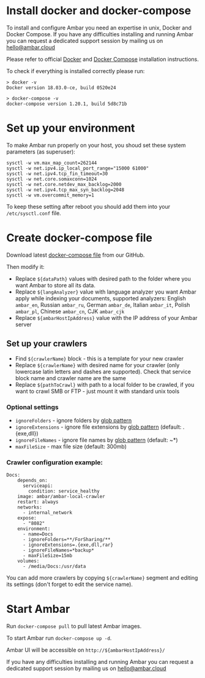 # Install docker and docker-compose

To install and configure Ambar you need an expertise in unix, Docker and Docker Compose.
If you have any difficulties installing and running Ambar you can request a dedicated support session by mailing us on [hello@ambar.cloud](mailto:hello@ambar.cloud)

Please refer to official [Docker](https://docs.docker.com/install/) and [Docker Compose](https://docs.docker.com/compose/install/) installation instructions.

To check if everything is installed correctly please run:

```
> docker -v
Docker version 18.03.0-ce, build 0520e24

> docker-compose -v
docker-compose version 1.20.1, build 5d8c71b
```

# Set up your environment

To make Ambar run properly on your host, you shoud set these system parameters (as superuser):

```
sysctl -w vm.max_map_count=262144
sysctl -w net.ipv4.ip_local_port_range="15000 61000"
sysctl -w net.ipv4.tcp_fin_timeout=30
sysctl -w net.core.somaxconn=1024
sysctl -w net.core.netdev_max_backlog=2000
sysctl -w net.ipv4.tcp_max_syn_backlog=2048
sysctl -w vm.overcommit_memory=1
```

To keep these setting after reboot you should add them into your `/etc/sysctl.conf` file.


# Create docker-compose file

Download latest [docker-compose file](https://github.com/RD17/ambar/blob/master/docker-compose.yml) from our GitHub.

Then modify it:

- Replace ```${dataPath}``` values with desired path to the folder where you want Ambar to store all its data.
- Replace ```${langAnalyzer}``` value with language analyzer you want Ambar apply while indexing your documents, supported analyzers: English ```ambar_en```, Russian ```ambar_ru```, German ```ambar_de```, Italian ```ambar_it```, Polish ```ambar_pl```, Chinese ```ambar_cn```, CJK ```ambar_cjk```
- Replace ```${ambarHostIpAddress}``` value with the IP address of your Ambar server

## Set up your crawlers

- Find ```${crawlerName}``` block - this is a template for your new crawler
- Replace ```${crawlerName}``` with desired name for your crawler (only lowercase latin letters and dashes are supported). Check that service block name and  crawler name are the same
- Replace ```${pathToCrawl}``` with path to a local folder to be crawled, if you want to crawl SMB or FTP - just mount it with standard unix tools

### Optional settings
- `ignoreFolders` - ignore folders by [glob pattern](https://github.com/isaacs/node-glob#glob-primer)
- `ignoreExtensions` - ignore file extensions by [glob pattern](https://github.com/isaacs/node-glob#glob-primer) (default: .{exe,dll})
- `ignoreFileNames` - ignore file names by [glob pattern](https://github.com/isaacs/node-glob#glob-primer) (default: ~*)
- `maxFileSize` - max file size (default: 300mb)

### Crawler configuration example:
```
Docs:
    depends_on: 
      serviceapi: 
        condition: service_healthy 
    image: ambar/ambar-local-crawler
    restart: always
    networks:
      - internal_network
    expose:
      - "8082"
    environment:      
      - name=Docs
      - ignoreFolders=**/ForSharing/**
      - ignoreExtensions=.{exe,dll,rar}
      - ignoreFileNames=*backup*
      - maxFileSize=15mb
    volumes:
      - /media/Docs:/usr/data
```


You can add more crawlers by copying ```${crawlerName}``` segment and editing its settings (don't forget to edit the service name).

# Start Ambar

Run ```docker-compose pull``` to pull latest Ambar images.

To start Ambar run ```docker-compose up -d```.

Ambar UI will be accessible on ```http://${ambarHostIpAddress}/```

If you have any difficulties installing and running Ambar you can request a dedicated support session by mailing us on [hello@ambar.cloud](mailto:hello@ambar.cloud)
